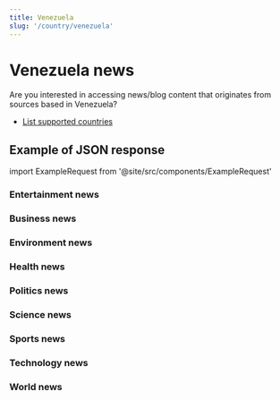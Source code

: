 ```yaml
---
title: Venezuela
slug: '/country/venezuela'
---
```


# Venezuela news

Are you interested in accessing news/blog content that originates from sources based in Venezuela?

- [List supported countries](/articles/countries)

## Example of JSON response

import ExampleRequest from '@site/src/components/ExampleRequest'

### Entertainment news
<ExampleRequest url="https://apitube.io/v1/news/articles?limit=2&category=news/Arts_and_Entertainment&country=ve"></ExampleRequest>

### Business news
<ExampleRequest url="https://apitube.io/v1/news/articles?limit=2&category=news/Business&country=ve"></ExampleRequest>

### Environment news
<ExampleRequest url="https://apitube.io/v1/news/articles?limit=2&category=news/Environment&country=ve"></ExampleRequest>

### Health news
<ExampleRequest url="https://apitube.io/v1/news/articles?limit=2&category=news/Health&country=ve"></ExampleRequest>

### Politics news
<ExampleRequest url="https://apitube.io/v1/news/articles?limit=2&category=news/Politics&country=ve"></ExampleRequest>

### Science news
<ExampleRequest url="https://apitube.io/v1/news/articles?limit=2&category=news/Science&country=ve"></ExampleRequest>

### Sports news
<ExampleRequest url="https://apitube.io/v1/news/articles?limit=2&category=news/Sports&country=ve"></ExampleRequest>

### Technology news
<ExampleRequest url="https://apitube.io/v1/news/articles?limit=2&category=news/Technology&country=ve"></ExampleRequest>

### World news
<ExampleRequest url="https://apitube.io/v1/news/articles?limit=2&category=news/World&country=ve"></ExampleRequest>
